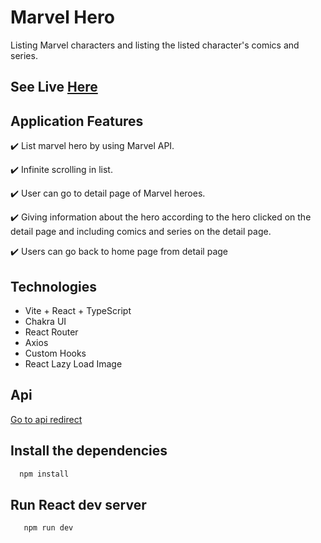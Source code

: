 # Marvel Hero

Listing Marvel characters and listing the listed character's comics and series.

## See Live  [Here](https://marvel-hero-omega.vercel.app/)

## Application Features

✔️ List marvel hero by using Marvel API.
  
✔️ Infinite scrolling in list.

✔️ User can go to detail page of Marvel heroes.

✔️ Giving information about the hero according to the hero clicked on the detail page and including comics and series on the detail page.

✔️ Users can go back to home page from detail page

## Technologies

- Vite + React + TypeScript 
- Chakra UI
- React Router
- Axios
- Custom Hooks
- React Lazy Load Image

## Api

[Go to api redirect](https://developer.marvel.com/)

## Install the dependencies

```bash 
  npm install 
```

## Run React dev server

```bash 
   npm run dev
```
